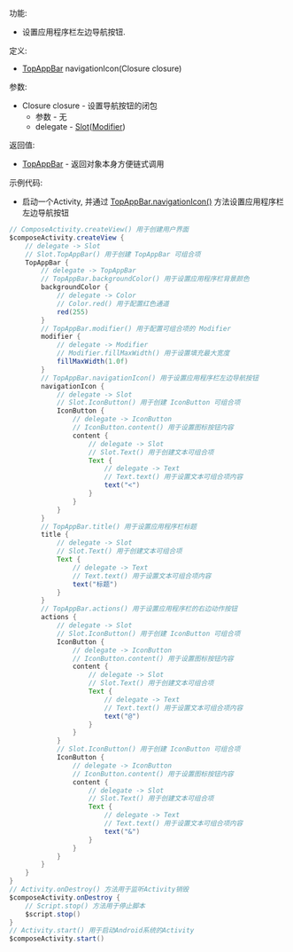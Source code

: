 功能:

+ 设置应用程序栏左边导航按钮.

定义:

+ [TopAppBar](/API/UI/Compose/Widget/TopAppBar/README.md) navigationIcon(Closure closure)

参数:

+ Closure closure - 设置导航按钮的闭包
    + 参数 - 无
    + delegate -
      [Slot](/API/UI/Compose/Slot/Slot/README.md)([Modifier](/API/UI/Compose/Modifier/Modifier/README.md))

返回值:

+ [TopAppBar](/API/UI/Compose/Widget/TopAppBar/README.md) - 返回对象本身方便链式调用

示例代码:

+ 启动一个Activity,
  并通过 [TopAppBar.navigationIcon()](/API/UI/Compose/Widget/TopAppBar/README.md?id=navigationIcon)
  方法设置应用程序栏左边导航按钮

```groovy
// ComposeActivity.createView() 用于创建用户界面
$composeActivity.createView {
    // delegate -> Slot
    // Slot.TopAppBar() 用于创建 TopAppBar 可组合项
    TopAppBar {
        // delegate -> TopAppBar
        // TopAppBar.backgroundColor() 用于设置应用程序栏背景颜色
        backgroundColor {
            // delegate -> Color
            // Color.red() 用于配置红色通道
            red(255)
        }
        // TopAppBar.modifier() 用于配置可组合项的 Modifier
        modifier {
            // delegate -> Modifier
            // Modifier.fillMaxWidth() 用于设置填充最大宽度
            fillMaxWidth(1.0f)
        }
        // TopAppBar.navigationIcon() 用于设置应用程序栏左边导航按钮
        navigationIcon {
            // delegate -> Slot
            // Slot.IconButton() 用于创建 IconButton 可组合项
            IconButton {
                // delegate -> IconButton
                // IconButton.content() 用于设置图标按钮内容
                content {
                    // delegate -> Slot
                    // Slot.Text() 用于创建文本可组合项
                    Text {
                        // delegate -> Text
                        // Text.text() 用于设置文本可组合项内容
                        text("<")
                    }
                }
            }
        }
        // TopAppBar.title() 用于设置应用程序栏标题
        title {
            // delegate -> Slot
            // Slot.Text() 用于创建文本可组合项
            Text {
                // delegate -> Text
                // Text.text() 用于设置文本可组合项内容
                text("标题")
            }
        }
        // TopAppBar.actions() 用于设置应用程序栏的右边动作按钮
        actions {
            // delegate -> Slot
            // Slot.IconButton() 用于创建 IconButton 可组合项
            IconButton {
                // delegate -> IconButton
                // IconButton.content() 用于设置图标按钮内容
                content {
                    // delegate -> Slot
                    // Slot.Text() 用于创建文本可组合项
                    Text {
                        // delegate -> Text
                        // Text.text() 用于设置文本可组合项内容
                        text("@")
                    }
                }
            }
            // Slot.IconButton() 用于创建 IconButton 可组合项
            IconButton {
                // delegate -> IconButton
                // IconButton.content() 用于设置图标按钮内容
                content {
                    // delegate -> Slot
                    // Slot.Text() 用于创建文本可组合项
                    Text {
                        // delegate -> Text
                        // Text.text() 用于设置文本可组合项内容
                        text("&")
                    }
                }
            }
        }
    }
}
// Activity.onDestroy() 方法用于监听Activity销毁
$composeActivity.onDestroy {
    // Script.stop() 方法用于停止脚本
    $script.stop()
}
// Activity.start() 用于启动Android系统的Activity
$composeActivity.start()
```